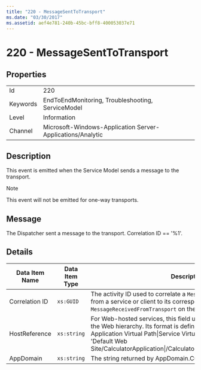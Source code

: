 ```yaml
---
title: "220 - MessageSentToTransport"
ms.date: "03/30/2017"
ms.assetid: aef4e781-240b-45bc-bff8-400053037e71
---
```

# 220 - MessageSentToTransport
## Properties  
  
|||  
|-|-|  
|Id|220|  
|Keywords|EndToEndMonitoring, Troubleshooting, ServiceModel|  
|Level|Information|  
|Channel|Microsoft-Windows-Application Server-Applications/Analytic|  
  
## Description  
 This event is emitted when the Service Model sends a message to the transport.  
  
> [!NOTE]
>  This event will not be emitted for one-way transports.  
  
## Message  
 The Dispatcher sent a message to the transport. Correlation ID == '%1'.  
  
## Details  
  
|Data Item Name|Data Item Type|Description|  
|--------------------|--------------------|-----------------|  
|Correlation ID|`xs:GUID`|The activity ID used to correlate a `MessageSentToTransport` event from a service or client to its corresponding `MessageReceivedFromTransport` on the other end.|  
|HostReference|`xs:string`|For Web-hosted services, this field uniquely identifies the service in the Web hierarchy. Its format is defined as 'Web Site Name Application Virtual Path&#124;Service Virtual Path&#124;ServiceName'. Example: 'Default Web Site/CalculatorApplication&#124;/CalculatorService.svc&#124;CalculatorService'.|  
|AppDomain|`xs:string`|The string returned by AppDomain.CurrentDomain.FriendlyName.|

